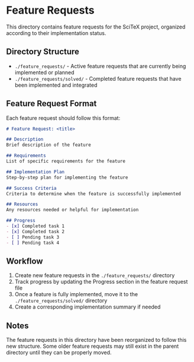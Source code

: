 # Feature Requests

This directory contains feature requests for the SciTeX project, organized according to their implementation status.

## Directory Structure

- `./feature_requests/` - Active feature requests that are currently being implemented or planned
- `./feature_requests/solved/` - Completed feature requests that have been implemented and integrated

## Feature Request Format

Each feature request should follow this format:

```markdown
# Feature Request: <title>

## Description
Brief description of the feature

## Requirements
List of specific requirements for the feature

## Implementation Plan
Step-by-step plan for implementing the feature

## Success Criteria
Criteria to determine when the feature is successfully implemented

## Resources
Any resources needed or helpful for implementation

## Progress
- [x] Completed task 1
- [x] Completed task 2
- [ ] Pending task 3
- [ ] Pending task 4
```

## Workflow

1. Create new feature requests in the `./feature_requests/` directory
2. Track progress by updating the Progress section in the feature request file
3. Once a feature is fully implemented, move it to the `./feature_requests/solved/` directory
4. Create a corresponding implementation summary if needed

## Notes

The feature requests in this directory have been reorganized to follow this new structure. Some older feature requests may still exist in the parent directory until they can be properly moved.